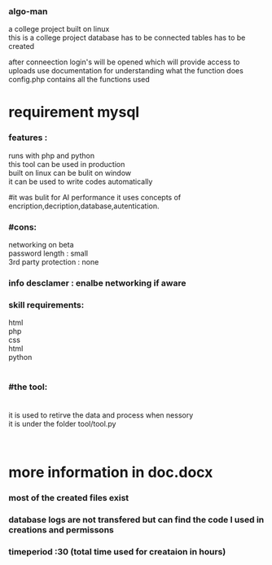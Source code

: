 <h3> algo-man </h3>
a college project built on linux <br>
this is a college project database has to be connected tables has to be created<br>

after conneection login's will be opened
which will provide access to uploads
use documentation for understanding what the function does
config.php contains all the functions used


# requirement mysql
<h3>features :<br></h3>
 runs with php and python<br>
 this tool can be used in production <br>
 built on linux can be bulit on window <br>
 it can be used to write codes automatically<br>

#it was bulit for AI performance it uses concepts of encription,decription,database,autentication.<br>

<h3><b>#cons:</b><br></h3>
  networking on beta<br>
    password length : small<br>
    3rd party protection : none<br> 
    <h3>info desclamer : enalbe networking if aware</h3>
    
<h3>skill requirements: <br></h3>
  html<br>
  php<br>
  css<br>
  html<br>
  python<br>
  
<br>
<h3>#the tool:<br><br></h3>
  it is used to retirve the data and process when nessory<br>
  it is under the folder tool/tool.py</p><br>


<h1>more information in doc.docx</h1>
<h3>most of the created files exist</h3>
<h3>database logs are not transfered but can find the code I used in creations and permissons <h3>
 
 <b>timeperiod :30 (total time used for creataion in hours)</b>

  
  
